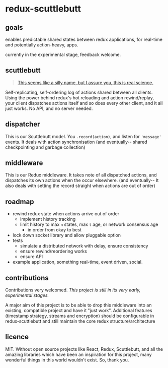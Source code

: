 
# redux-scuttlebutt

## goals

enables predictable shared states between redux applications, for real-time
and potentially action-heavy, apps.

currently in the experimental stage, feedback welcome.

## scuttlebutt

> [This seems like a silly name, but I assure you, this is real science.](https://github.com/dominictarr/scuttlebutt)

Self-replicating, self-ordering log of actions shared between all clients.
Using the power behind redux's hot reloading and action rewind/replay, your
client dispatches actions itself and so does every other client, and it all just
works. No API, and no server needed.

## dispatcher

This is our Scuttlebutt model. You `.record(action)`, and listen for
`'message'` events. It deals with action synchronisation (and eventually--
shared checkpointing and garbage collection)

## middleware

This is our Redux middleware. It takes note of all dispatched actions, and
dispatches its own actions when the occur elsewhere. (and eventually-- It also deals with setting the record straight when actions are out of order)

## roadmap

* rewind redux state when actions arrive out of order
  * implement history tracking
  * limit history to max `n` states, max `t` age, or network consensus age
    * in order from okay to best
* lock down socket library and allow pluggable option
* tests
  * simulate a distributed network with delay, ensure consistency
  * ensure rewind/reordering works
  * ensure API
* example application, something real-time, event driven, social.

## contributions

Contributions very welcomed. *This project is still in its very early,
experimental stages.*

A major aim of this project is to be able to drop this middleware into an
existing, compatible project and have it "just work". Additional features
(timestamp strategy, streams and encryption) should be configurable in
redux-scuttlebutt and still maintain the core redux structure/architecture

## licence

MIT. Without open source projects like React, Redux, Scuttlebutt, and all the
amazing libraries which have been an inspiration for this project, many
wonderful things in this world wouldn't exist. So, thank you.
